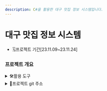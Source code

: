 ```yaml
---
description: C#을 활용한 대구 맛집 정보 시스템입니다.
---
```


# 대구 맛집 정보 시스템

* 🗓️프로젝트 기간\[23.11.09\~23.11.24]

### 프로젝트 개요

<details>

<summary>🛠활용 도구</summary>

![](https://img.shields.io/badge/C%20Sharp-239120?style=flat-square\&logo=C%20Sharp\&logoColor=white) &nbsp;
![](https://img.shields.io/badge/visualstudio-5C2D91?style=flat-square\&logo=visualstudio\&logoColor=white) &nbsp;
![](https://img.shields.io/badge/microsoftsqlserver-CC2927?style=flat-square\&logo=visualstudio\&logoColor=white) &nbsp;
![](https://img.shields.io/badge/github-181717?style=flat-square\&logo=visualstudio\&logoColor=white)

</details>



<details>

<summary>📕프로젝트 git 주소</summary>

[https://github.com/Hyno2/CSharpProject](https://github.com/Hyno2/CSharpProject)

</details>
